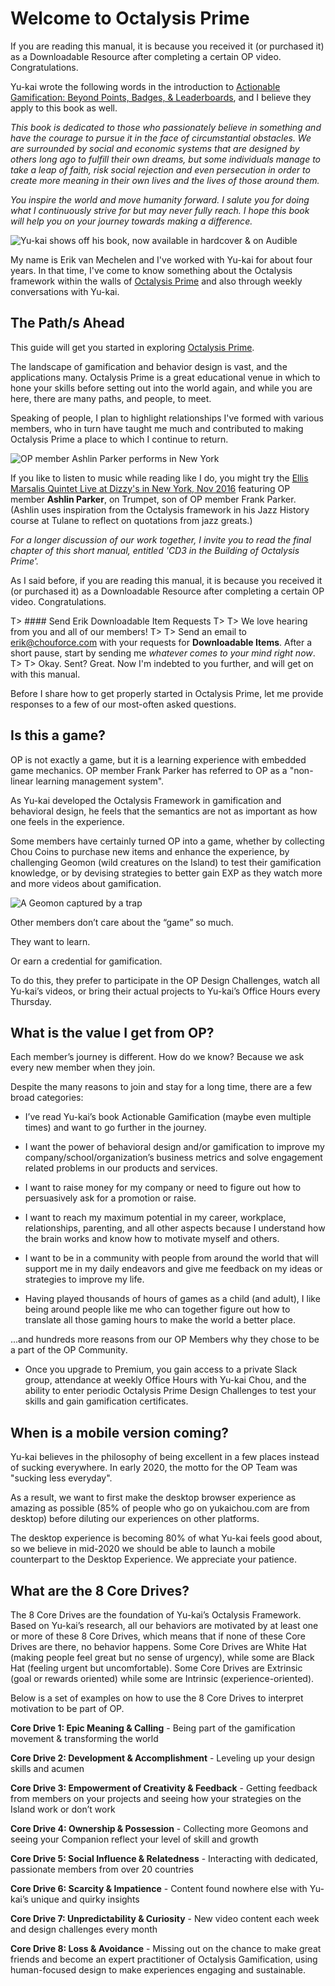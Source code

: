 # Welcome to Octalysis Prime

If you are reading this manual, it is because you received it (or purchased it) as a Downloadable Resource after completing a certain OP video. Congratulations.

Yu-kai wrote the following words in the introduction to [Actionable Gamification: Beyond Points, Badges, & Leaderboards](https://www.amazon.com/Actionable-Gamification-Beyond-Points-Leaderboards/dp/1511744049), and I believe they apply to this book as well.

*This book is dedicated to those who passionately believe in something and have the courage to pursue it in the face of circumstantial obstacles. We are surrounded by social and economic systems that are designed by others long ago to fulfill their own dreams, but some individuals manage to take a leap of faith, risk social rejection and even persecution in order to create more meaning in their own lives and the lives of those around them.* 

*You inspire the world and move humanity forward. I salute you for doing what I continuously strive for but may never fully reach. I hope this book will help you on your journey towards making a difference.*

![Yu-kai shows off his book, now available in hardcover & on Audible](/resources/agb01.png)

My name is Erik van Mechelen and I've worked with Yu-kai for about four years. In that time, I've come to know something about the Octalysis framework within the walls of [Octalysis Prime](https://octalysisprime.com) and also through weekly conversations with Yu-kai.

## The Path/s Ahead

This guide will get you started in exploring [Octalysis Prime](https://octalysisprime.com).

The landscape of gamification and behavior design is vast, and the applications many. Octalysis Prime is a great educational venue in which to hone your skills before setting out into the world again, and while you are here, there are many paths, and people, to meet.

Speaking of people, I plan to highlight relationships I've formed with various members, who in turn have taught me much and contributed to making Octalysis Prime a place to which I continue to return. 

![OP member Ashlin Parker performs in New York](/resources/ashlinparker01.png)

If you like to listen to music while reading like I do, you might try the [Ellis Marsalis Quintet Live at Dizzy's in New York, Nov 2016](https://www.youtube.com/watch?v=brkd44ERuxQ) featuring OP member **Ashlin Parker**, on Trumpet, son of OP member Frank Parker. (Ashlin uses inspiration from the Octalysis framework in his Jazz History course at Tulane to reflect on quotations from jazz greats.)

*For a longer discussion of our work together, I invite you to read the final chapter of this short manual, entitled 'CD3 in the Building of Octalysis Prime'.*

As I said before, if you are reading this manual, it is because you received it (or purchased it) as a Downloadable Resource after completing a certain OP video. Congratulations.

T> #### Send Erik Downloadable Item Requests
T>
T> We love hearing from you and all of our members!
T>
T> Send an email to erik@chouforce.com with your requests for **Downloadable Items**. After a short pause, start by sending me *whatever comes to your mind right now*. 
T>
T> Okay. Sent? Great. Now I'm indebted to you further, and will get on with this manual.

Before I share how to get properly started in Octalysis Prime, let me provide responses to a few of our most-often asked questions.


## Is this a game?

OP is not exactly a game, but it is a learning experience with embedded game mechanics. OP member Frank Parker has referred to OP as a "non-linear learning management system".

As Yu-kai developed the Octalysis Framework in gamification and behavioral design, he feels that the semantics are not as important as how one feels in the experience.

Some members have certainly turned OP into a game, whether by collecting Chou Coins to purchase new items and enhance the experience, by challenging Geomon (wild creatures on the Island) to test their gamification knowledge, or by devising strategies to better gain EXP as they watch more and more videos about gamification.

![A Geomon captured by a trap](/resources/capturegeomon.png)

Other members don’t care about the “game” so much.

They want to learn. 

Or earn a credential for gamification.

To do this, they prefer to participate in the OP Design Challenges, watch all Yu-kai’s videos, or bring their actual projects to Yu-kai’s Office Hours every Thursday.


## What is the value I get from OP?

Each member’s journey is different. How do we know? Because we ask every new member when they join.

Despite the many reasons to join and stay for a long time, there are a few broad categories:

* I’ve read Yu-kai’s book Actionable Gamification (maybe even multiple times) and want to go further in the journey.

* I want the power of behavioral design and/or gamification to improve my company/school/organization’s business metrics and solve engagement related problems in our products and services.

* I want to raise money for my company or need to figure out how to persuasively ask for a promotion or raise.

* I want to reach my maximum potential in my career, workplace, relationships, parenting, and all other aspects because I understand how the brain works and know how to motivate myself and others.

* I want to be in a community with people from around the world that will support me in my daily endeavors and give me feedback on my ideas or strategies to improve my life.

* Having played thousands of hours of games as a child (and adult), I like being around people like me who can together figure out how to translate all those gaming hours to make the world a better place.

...and hundreds more reasons from our OP Members why they chose to be a part of the OP Community.

* Once you upgrade to Premium, you gain access to a private Slack group, attendance at weekly Office Hours with Yu-kai Chou, and the ability to enter periodic Octalysis Prime Design Challenges to test your skills and gain gamification certificates.


## When is a mobile version coming?

Yu-kai believes in the philosophy of being excellent in a few places instead of sucking everywhere. In early 2020, the motto for the OP Team was "sucking less everyday". 

As a result, we want to first make the desktop browser experience as amazing as possible (85% of people who go on yukaichou.com are from desktop) before diluting our experiences on other platforms. 

The desktop experience is becoming 80% of what Yu-kai feels good about, so we believe in mid-2020 we should be able to launch a mobile counterpart to the Desktop Experience. We appreciate your patience.


## What are the 8 Core Drives?

The 8 Core Drives are the foundation of Yu-kai’s Octalysis Framework. Based on Yu-kai’s research, all our behaviors are motivated by at least one or more of these 8 Core Drives, which means that if none of these Core Drives are there, no behavior happens. Some Core Drives are White Hat (making people feel great but no sense of urgency), while some are Black Hat (feeling urgent but uncomfortable). Some Core Drives are Extrinsic (goal or rewards oriented) while some are Intrinsic (experience-oriented). 

Below is a set of examples on how to use the 8 Core Drives to interpret motivation to be part of OP.

**Core Drive 1: Epic Meaning & Calling** - Being part of the gamification movement & transforming the world

**Core Drive 2: Development & Accomplishment** - Leveling up your design skills and acumen

**Core Drive 3: Empowerment of Creativity & Feedback** - Getting feedback from members on your projects and seeing how your strategies on the Island work or don’t work

**Core Drive 4: Ownership & Possession** - Collecting more Geomons and seeing your Companion reflect your level of skill and growth

**Core Drive 5: Social Influence & Relatedness** - Interacting with dedicated, passionate members from over 20 countries

**Core Drive 6: Scarcity & Impatience** - Content found nowhere else with Yu-kai’s unique and quirky insights 

**Core Drive 7: Unpredictability & Curiosity** - New video content each week and design challenges every month

**Core Drive 8: Loss & Avoidance** - Missing out on the chance to make great friends and become an expert practitioner of Octalysis Gamification, using human-focused design to make experiences engaging and sustainable.

